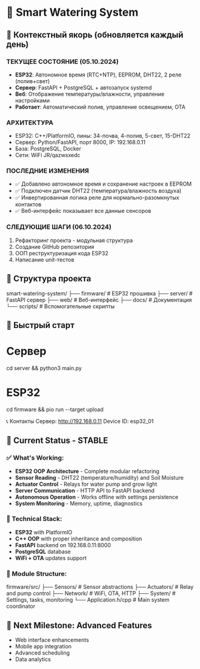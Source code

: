 # 🌱 Smart Watering System

## 🎯 Контекстный якорь (обновляется каждый день)

### ТЕКУЩЕЕ СОСТОЯНИЕ (05.10.2024)
- **ESP32**: Автономное время (RTC+NTP), EEPROM, DHT22, 2 реле (полив+свет)
- **Сервер**: FastAPI + PostgreSQL + автозапуск systemd
- **Веб**: Отображение температуры/влажности, управление настройками
- **Работает**: Автоматический полив, управление освещением, OTA

### АРХИТЕКТУРА
- ESP32: C++/PlatformIO, пины: 34-почва, 4-полив, 5-свет, 15-DHT22
- Сервер: Python/FastAPI, порт 8000, IP: 192.168.0.11
- База: PostgreSQL, Docker
- Сети: WiFi JR/qazwsxedc

### ПОСЛЕДНИЕ ИЗМЕНЕНИЯ
- ✅ Добавлено автономное время и сохранение настроек в EEPROM
- ✅ Подключен датчик DHT22 (температура/влажность воздуха)
- ✅ Инвертированная логика реле для нормально-разомкнутых контактов
- ✅ Веб-интерфейс показывает все данные сенсоров

### СЛЕДУЮЩИЕ ШАГИ (06.10.2024)
1. Рефакторинг проекта - модульная структура
2. Создание GitHub репозитория
3. ООП реструктуризация кода ESP32
4. Написание unit-тестов

## 📁 Структура проекта
smart-watering-system/
├── firmware/ # ESP32 прошивка
├── server/ # FastAPI сервер
├── web/ # Веб-интерфейс
├── docs/ # Документация
└── scripts/ # Вспомогательные скрипты

## 🔧 Быстрый старт
# Сервер
cd server && python3 main.py
# ESP32
cd firmware && pio run --target upload

📞 Контакты
Сервер: http://192.168.0.11
Device ID: esp32_01

## 🎯 Current Status - STABLE

### ✅ What's Working:
- **ESP32 OOP Architecture** - Complete modular refactoring
- **Sensor Reading** - DHT22 (temperature/humidity) and Soil Moisture  
- **Actuator Control** - Relays for water pump and grow light
- **Server Communication** - HTTP API to FastAPI backend
- **Autonomous Operation** - Works offline with settings persistence
- **System Monitoring** - Memory, uptime, diagnostics

### 🔧 Technical Stack:
- **ESP32** with PlatformIO
- **C++ OOP** with proper inheritance and composition
- **FastAPI** backend on 192.168.0.11:8000
- **PostgreSQL** database
- **WiFi + OTA** updates support

### 📁 Module Structure:
firmware/src/
├── Sensors/ # Sensor abstractions
├── Actuators/ # Relay and pump control
├── Network/ # WiFi, OTA, HTTP
├── System/ # Settings, tasks, monitoring
└── Application.h/cpp # Main system coordinator

## 🚀 Next Milestone: Advanced Features
- Web interface enhancements
- Mobile app integration  
- Advanced scheduling
- Data analytics
